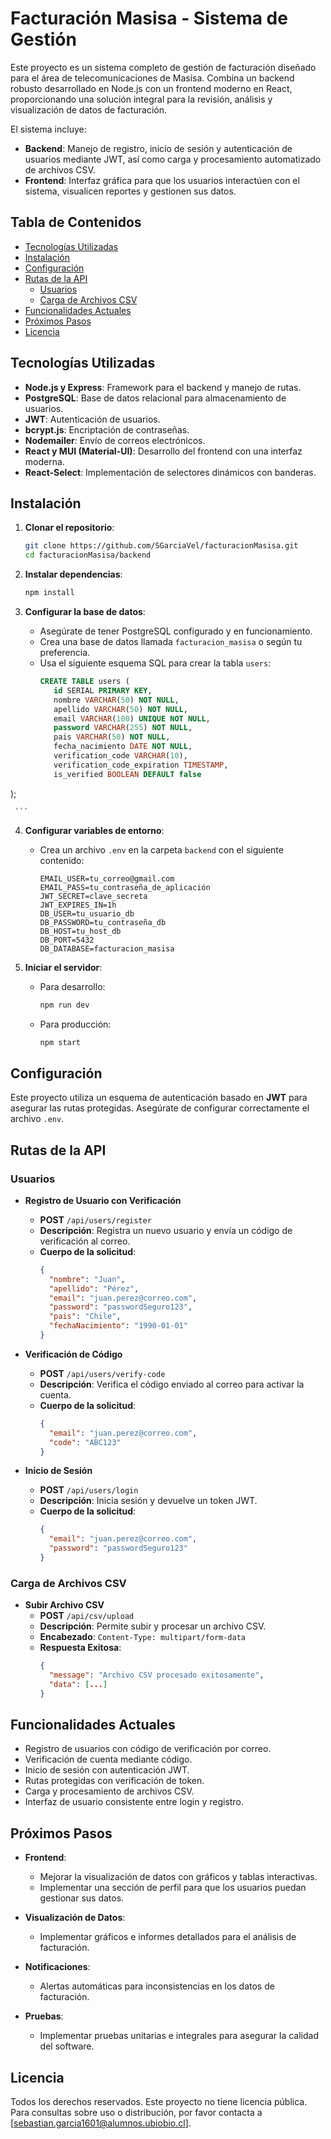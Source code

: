 # Facturación Masisa - Sistema de Gestión

Este proyecto es un sistema completo de gestión de facturación diseñado para el área de telecomunicaciones de Masisa. Combina un backend robusto desarrollado en Node.js con un frontend moderno en React, proporcionando una solución integral para la revisión, análisis y visualización de datos de facturación.

El sistema incluye:
- **Backend**: Manejo de registro, inicio de sesión y autenticación de usuarios mediante JWT, así como carga y procesamiento automatizado de archivos CSV.
- **Frontend**: Interfaz gráfica para que los usuarios interactúen con el sistema, visualicen reportes y gestionen sus datos.

## Tabla de Contenidos
- [Tecnologías Utilizadas](#tecnologías-utilizadas)
- [Instalación](#instalación)
- [Configuración](#configuración)
- [Rutas de la API](#rutas-de-la-api)
  - [Usuarios](#usuarios)
  - [Carga de Archivos CSV](#carga-de-archivos-csv)
- [Funcionalidades Actuales](#funcionalidades-actuales)
- [Próximos Pasos](#próximos-pasos)
- [Licencia](#licencia)


## Tecnologías Utilizadas

- **Node.js y Express**: Framework para el backend y manejo de rutas.
- **PostgreSQL**: Base de datos relacional para almacenamiento de usuarios.
- **JWT**: Autenticación de usuarios.
- **bcrypt.js**: Encriptación de contraseñas.
- **Nodemailer**: Envío de correos electrónicos.
- **React y MUI (Material-UI)**: Desarrollo del frontend con una interfaz moderna.
- **React-Select**: Implementación de selectores dinámicos con banderas.

## Instalación

1. **Clonar el repositorio**:
    ```bash
    git clone https://github.com/SGarciaVel/facturacionMasisa.git
    cd facturacionMasisa/backend
    ```

2. **Instalar dependencias**:
    ```bash
    npm install
    ```

3. **Configurar la base de datos**:
   - Asegúrate de tener PostgreSQL configurado y en funcionamiento.
   - Crea una base de datos llamada `facturacion_masisa` o según tu preferencia.
   - Usa el siguiente esquema SQL para crear la tabla `users`:
     ```sql
     CREATE TABLE users (
        id SERIAL PRIMARY KEY,
        nombre VARCHAR(50) NOT NULL,
        apellido VARCHAR(50) NOT NULL,
        email VARCHAR(100) UNIQUE NOT NULL,
        password VARCHAR(255) NOT NULL,
        pais VARCHAR(50) NOT NULL,
        fecha_nacimiento DATE NOT NULL,
        verification_code VARCHAR(10),
        verification_code_expiration TIMESTAMP,
        is_verified BOOLEAN DEFAULT false
);

     ```
4. **Configurar variables de entorno**:
   - Crea un archivo `.env` en la carpeta `backend` con el siguiente contenido:
     ```env
     EMAIL_USER=tu_correo@gmail.com
     EMAIL_PASS=tu_contraseña_de_aplicación
     JWT_SECRET=clave_secreta
     JWT_EXPIRES_IN=1h
     DB_USER=tu_usuario_db
     DB_PASSWORD=tu_contraseña_db
     DB_HOST=tu_host_db
     DB_PORT=5432
     DB_DATABASE=facturacion_masisa
     ```

5. **Iniciar el servidor**:
   - Para desarrollo:
     ```bash
     npm run dev
     ```
   - Para producción:
     ```bash
     npm start
     ```

## Configuración

Este proyecto utiliza un esquema de autenticación basado en **JWT** para asegurar las rutas protegidas. Asegúrate de configurar correctamente el archivo `.env`.

## Rutas de la API

### Usuarios

- **Registro de Usuario con Verificación**
  - **POST** `/api/users/register`
  - **Descripción**: Registra un nuevo usuario y envía un código de verificación al correo.
  - **Cuerpo de la solicitud**:
    ```json
    {
      "nombre": "Juan",
      "apellido": "Pérez",
      "email": "juan.perez@correo.com",
      "password": "passwordSeguro123",
      "pais": "Chile",
      "fechaNacimiento": "1990-01-01"
    }
    ```

- **Verificación de Código**
  - **POST** `/api/users/verify-code`
  - **Descripción**: Verifica el código enviado al correo para activar la cuenta.
  - **Cuerpo de la solicitud**:
    ```json
    {
      "email": "juan.perez@correo.com",
      "code": "ABC123"
    }
    ```

- **Inicio de Sesión**
  - **POST** `/api/users/login`
  - **Descripción**: Inicia sesión y devuelve un token JWT.
  - **Cuerpo de la solicitud**:
    ```json
    {
      "email": "juan.perez@correo.com",
      "password": "passwordSeguro123"
    }
    ```
### Carga de Archivos CSV

- **Subir Archivo CSV**
  - **POST** `/api/csv/upload`
  - **Descripción**: Permite subir y procesar un archivo CSV.
  - **Encabezado**: `Content-Type: multipart/form-data`
  - **Respuesta Exitosa**:
    ```json
    {
      "message": "Archivo CSV procesado exitosamente",
      "data": [...]
    }
    ```

## Funcionalidades Actuales

- Registro de usuarios con código de verificación por correo.
- Verificación de cuenta mediante código.
- Inicio de sesión con autenticación JWT.
- Rutas protegidas con verificación de token.
- Carga y procesamiento de archivos CSV.
- Interfaz de usuario consistente entre login y registro.

## Próximos Pasos

- **Frontend**:
  - Mejorar la visualización de datos con gráficos y tablas interactivas.
  - Implementar una sección de perfil para que los usuarios puedan gestionar sus datos.
  
- **Visualización de Datos**:
  - Implementar gráficos e informes detallados para el análisis de facturación.

- **Notificaciones**:
  - Alertas automáticas para inconsistencias en los datos de facturación.

- **Pruebas**:
  - Implementar pruebas unitarias e integrales para asegurar la calidad del software.



## Licencia

Todos los derechos reservados. Este proyecto no tiene licencia pública. Para consultas sobre uso o distribución, por favor contacta a [sebastian.garcia1601@alumnos.ubiobio.cl].



